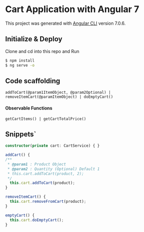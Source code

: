 # Cart Application with Angular 7

This project was generated with [Angular CLI](https://github.com/angular/angular-cli) version 7.0.6.

## Initialize & Deploy
Clone and cd into this repo and Run 
```bash
$ npm install
$ ng serve -o
```
## Code scaffolding
```
addToCart(@param1ItemObject, @param2Optional) | removeItemCart(@paramItemObject) | doEmptyCart()
```

#### Observable Functions
`getCartItems() | getCartTotalPrice()`

## Snippets`
```typescript
constructor(private cart: CartService) { }

addCart() {
/**
 * @param1 : Product Object
 * @param2 : Quantity (Optional) Default 1
 * this.cart.addToCart(product, 2);
 */
  this.cart.addToCart(product);
}

removeItemCart() {
  this.cart.removeFromCart(product);
}

emptyCart() {
  this.cart.doEmptyCart();
}
```
